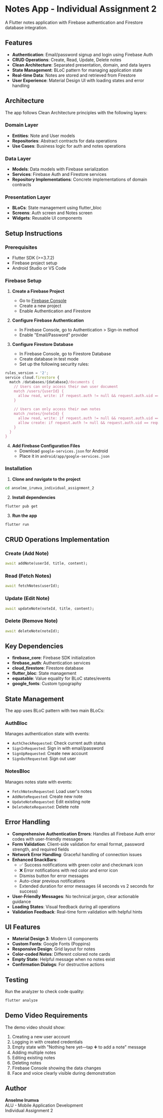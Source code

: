 # Notes App - Individual Assignment 2

A Flutter notes application with Firebase authentication and Firestore database integration.

## Features

- **Authentication**: Email/password signup and login using Firebase Auth
- **CRUD Operations**: Create, Read, Update, Delete notes
- **Clean Architecture**: Separated presentation, domain, and data layers
- **State Management**: BLoC pattern for managing application state
- **Real-time Data**: Notes are stored and retrieved from Firestore
- **User Experience**: Material Design UI with loading states and error handling

## Architecture

The app follows Clean Architecture principles with the following layers:

### Domain Layer
- **Entities**: Note and User models
- **Repositories**: Abstract contracts for data operations
- **Use Cases**: Business logic for auth and notes operations

### Data Layer
- **Models**: Data models with Firebase serialization
- **Services**: Firebase Auth and Firestore services
- **Repository Implementations**: Concrete implementations of domain contracts

### Presentation Layer
- **BLoCs**: State management using flutter_bloc
- **Screens**: Auth screen and Notes screen
- **Widgets**: Reusable UI components

## Setup Instructions

### Prerequisites
- Flutter SDK (>=3.7.2)
- Firebase project setup
- Android Studio or VS Code

### Firebase Setup

1. **Create a Firebase Project**
   - Go to [Firebase Console](https://console.firebase.google.com/)
   - Create a new project
   - Enable Authentication and Firestore

2. **Configure Firebase Authentication**
   - In Firebase Console, go to Authentication > Sign-in method
   - Enable "Email/Password" provider

3. **Configure Firestore Database**
   - In Firebase Console, go to Firestore Database
   - Create database in test mode
   - Set up the following security rules:

```javascript
rules_version = '2';
service cloud.firestore {
  match /databases/{database}/documents {
    // Users can only access their own user document
    match /users/{userId} {
      allow read, write: if request.auth != null && request.auth.uid == userId;
    }
    
    // Users can only access their own notes
    match /notes/{noteId} {
      allow read, write: if request.auth != null && request.auth.uid == resource.data.userId;
      allow create: if request.auth != null && request.auth.uid == request.resource.data.userId;
    }
  }
}
```

4. **Add Firebase Configuration Files**
   - Download `google-services.json` for Android
   - Place it in `android/app/google-services.json`

### Installation

1. **Clone and navigate to the project**
```bash
cd anselme_irumva_individual_assignment_2
```

2. **Install dependencies**
```bash
flutter pub get
```

3. **Run the app**
```bash
flutter run
```

## CRUD Operations Implementation

### Create (Add Note)
```dart
await addNote(userId, title, content);
```

### Read (Fetch Notes)
```dart
await fetchNotes(userId);
```

### Update (Edit Note)
```dart
await updateNote(noteId, title, content);
```

### Delete (Remove Note)
```dart
await deleteNote(noteId);
```

## Key Dependencies

- **firebase_core**: Firebase SDK initialization
- **firebase_auth**: Authentication services
- **cloud_firestore**: Firestore database
- **flutter_bloc**: State management
- **equatable**: Value equality for BLoC states/events
- **google_fonts**: Custom typography

## State Management

The app uses BLoC pattern with two main BLoCs:

### AuthBloc
Manages authentication state with events:
- `AuthCheckRequested`: Check current auth status
- `SignInRequested`: Sign in with email/password
- `SignUpRequested`: Create new account
- `SignOutRequested`: Sign out user

### NotesBloc
Manages notes state with events:
- `FetchNotesRequested`: Load user's notes
- `AddNoteRequested`: Create new note
- `UpdateNoteRequested`: Edit existing note
- `DeleteNoteRequested`: Delete note

## Error Handling

- **Comprehensive Authentication Errors**: Handles all Firebase Auth error codes with user-friendly messages
- **Form Validation**: Client-side validation for email format, password strength, and required fields
- **Network Error Handling**: Graceful handling of connection issues
- **Enhanced SnackBars**: 
  - ✅ Success notifications with green color and checkmark icon
  - ❌ Error notifications with red color and error icon
  - Dismiss button for error messages
  - Auto-clear previous notifications
  - Extended duration for error messages (4 seconds vs 2 seconds for success)
- **User-Friendly Messages**: No technical jargon, clear actionable guidance
- **Loading States**: Visual feedback during all operations
- **Validation Feedback**: Real-time form validation with helpful hints

## UI Features

- **Material Design 3**: Modern UI components
- **Custom Fonts**: Google Fonts (Poppins)
- **Responsive Design**: Grid layout for notes
- **Color-coded Notes**: Different colored note cards
- **Empty State**: Helpful message when no notes exist
- **Confirmation Dialogs**: For destructive actions

## Testing

Run the analyzer to check code quality:
```bash
flutter analyze
```

## Demo Video Requirements

The demo video should show:
1. Creating a new user account
2. Logging in with created credentials
3. Empty state with "Nothing here yet—tap ➕ to add a note" message
4. Adding multiple notes
5. Editing existing notes
6. Deleting notes
7. Firebase Console showing the data changes
8. Face and voice clearly visible during demonstration

## Author

**Anselme Irumva**  
ALU - Mobile Application Development  
Individual Assignment 2
